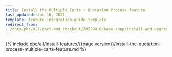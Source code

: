 ```yaml
---
title: Install the Multiple Carts + Quotation Process feature
last_updated: Jun 16, 2021
template: feature-integration-guide-template
redirect_from:
- /docs/pbc/all/cart-and-checkout/202204.0/base-shop/install-and-upgrade/install-features/install-the-multiple-carts-quotation-process-feature.html
---
```

{% include pbc/all/install-features/{{page.version}}/install-the-quotation-process-multiple-carts-feature.md %} <!-- To edit, see /_includes/pbc/all/install-features/202311.0/install-the-quotation-process-multiple-carts-feature.md -->
